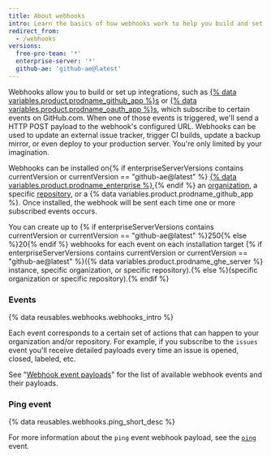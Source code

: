 ```yaml
---
title: About webhooks
intro: Learn the basics of how webhooks work to help you build and set up integrations.
redirect_from:
  - /webhooks
versions:
  free-pro-team: '*'
  enterprise-server: '*'
  github-ae: 'github-ae@latest'
---
```



Webhooks allow you to build or set up integrations, such as [{% data variables.product.prodname_github_app %}s](/apps/building-github-apps/) or [{% data variables.product.prodname_oauth_app %}s](/apps/building-oauth-apps/), which subscribe to certain events on GitHub.com. When one of those events is triggered, we'll send a HTTP POST payload to the webhook's configured URL. Webhooks can be used to update an external issue tracker, trigger CI builds, update a backup mirror, or even deploy to your production server. You're only limited by your imagination.

Webhooks can be installed on{% if enterpriseServerVersions contains currentVersion or currentVersion == "github-ae@latest" %} [{% data variables.product.prodname_enterprise %}](/rest/reference/enterprise-admin#global-webhooks/),{% endif %} an [organization][org-hooks], a specific [repository][repo-hooks], or a {% data variables.product.prodname_github_app %}. Once installed, the webhook will be sent each time one or more subscribed events occurs.

You can create up to {% if enterpriseServerVersions contains currentVersion or currentVersion == "github-ae@latest" %}250{% else %}20{% endif %} webhooks for each event on each installation target {% if enterpriseServerVersions contains currentVersion or currentVersion == "github-ae@latest" %}({% data variables.product.prodname_ghe_server %} instance, specific organization, or specific repository).{% else %}(specific organization or specific repository).{% endif %}

### Events

{% data reusables.webhooks.webhooks_intro %}

Each event corresponds to a certain set of actions that can happen to your organization and/or repository. For example, if you subscribe to the `issues` event you'll receive detailed payloads every time an issue is opened, closed, labeled, etc.

See "[Webhook event payloads](/webhooks/event-payloads)" for the list of available webhook events and their payloads.

### Ping event

{% data reusables.webhooks.ping_short_desc %}

For more information about the `ping` event webhook payload, see the [`ping`](/webhooks/event-payloads/#ping) event.

[org-hooks]: /rest/reference/orgs#webhooks/
[repo-hooks]: /v3/repos/hooks/
